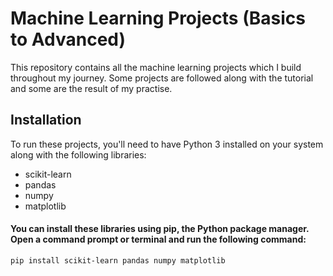 # Machine Learning Projects (Basics to Advanced)

This repository contains all the machine learning projects which I build throughout my journey. Some projects are followed along with the tutorial and some are the result of my practise.

## Installation

To run these projects, you'll need to have Python 3 installed on your system along with the following libraries:

- scikit-learn
- pandas
- numpy
- matplotlib

#### You can install these libraries using pip, the Python package manager. Open a command prompt or terminal and run the following command:

`pip install scikit-learn pandas numpy matplotlib`
